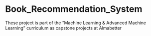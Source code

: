 # Book_Recommendation_System
These project is part of the “Machine Learning &amp; Advanced Machine Learning” curriculum as capstone projects at Almabetter
